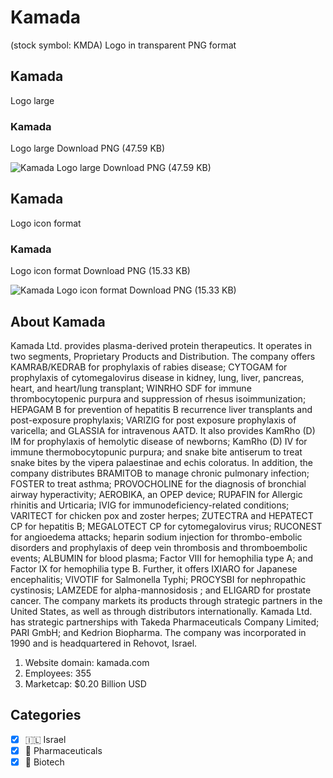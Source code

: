 # Kamada
 (stock symbol: KMDA) Logo in transparent PNG format

## Kamada
 Logo large

### Kamada
 Logo large Download PNG (47.59 KB)

![Kamada
 Logo large Download PNG (47.59 KB)](/img/orig/KMDA_BIG-8a920e32.png)

## Kamada
 Logo icon format

### Kamada
 Logo icon format Download PNG (15.33 KB)

![Kamada
 Logo icon format Download PNG (15.33 KB)](/img/orig/KMDA-f7735668.png)

## About Kamada


Kamada Ltd. provides plasma-derived protein therapeutics. It operates in two segments, Proprietary Products and Distribution. The company offers KAMRAB/KEDRAB for prophylaxis of rabies disease; CYTOGAM for prophylaxis of cytomegalovirus disease in kidney, lung, liver, pancreas, heart, and heart/lung transplant; WINRHO SDF for immune thrombocytopenic purpura and suppression of rhesus isoimmunization; HEPAGAM B for prevention of hepatitis B recurrence liver transplants and post-exposure prophylaxis; VARIZIG for post exposure prophylaxis of varicella; and GLASSIA for intravenous AATD. It also provides KamRho (D) IM for prophylaxis of hemolytic disease of newborns; KamRho (D) IV for immune thermobocytopunic purpura; and snake bite antiserum to treat snake bites by the vipera palaestinae and echis coloratus. In addition, the company distributes BRAMITOB to manage chronic pulmonary infection; FOSTER to treat asthma; PROVOCHOLINE for the diagnosis of bronchial airway hyperactivity; AEROBIKA, an OPEP device; RUPAFIN for Allergic rhinitis and Urticaria; IVIG for immunodeficiency-related conditions; VARITECT for chicken pox and zoster herpes; ZUTECTRA and HEPATECT CP for hepatitis B; MEGALOTECT CP for cytomegalovirus virus; RUCONEST for angioedema attacks; heparin sodium injection for thrombo-embolic disorders and prophylaxis of deep vein thrombosis and thromboembolic events; ALBUMIN for blood plasma; Factor VIII for hemophilia type A; and Factor IX for hemophilia type B. Further, it offers IXIARO for Japanese encephalitis; VIVOTIF for Salmonella Typhi; PROCYSBI for nephropathic cystinosis; LAMZEDE for alpha-mannosidosis ; and ELIGARD for prostate cancer. The company markets its products through strategic partners in the United States, as well as through distributors internationally. Kamada Ltd. has strategic partnerships with Takeda Pharmaceuticals Company Limited; PARI GmbH; and Kedrion Biopharma. The company was incorporated in 1990 and is headquartered in Rehovot, Israel.

1. Website domain: kamada.com
2. Employees: 355
3. Marketcap: $0.20 Billion USD


## Categories
- [x] 🇮🇱 Israel
- [x] 💊 Pharmaceuticals
- [x] 🧬 Biotech
